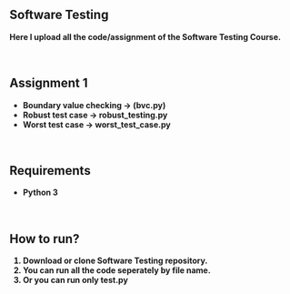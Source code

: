 <h2>Software Testing</h2>
<p><b>Here I upload all the code/assignment of the Software Testing Course.</b></p><br>
<h2>Assignment 1 </h2>
<p><b><ul>
  <li>Boundary value checking -> (bvc.py)</li>
  <li>Robust test case -> robust_testing.py </li>
  <li>Worst test case -> worst_test_case.py</li>
</ul>
</b></p><br>
<h2>Requirements</h2>
<p><b><ul>
  <li>Python 3 </li>
</ul>
</b></p><br>
<h2>How to run?</h2>
<p><b><ol>
  <li>Download or clone Software Testing repository.</li>
  <li>You can run all the code seperately by file name. </li>
  <li>Or you can run only test.py</li>
</ol>
</b></p><br>
